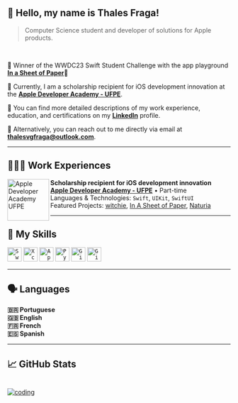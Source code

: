 ## 💜 Hello, my name is <strong>Thales Fraga!</strong>

> Computer Science student and developer of solutions for Apple products.

<br>

🏅 Winner of the WWDC23 Swift Student Challenge with the app playground <strong><a href="https://github.com/ditthales/InASheetOfPaper" target="_blank">In a Sheet of Paper</a></strong>🏅

🔭 Currently, I am a scholarship recipient for iOS development innovation at the [**Apple Developer Academy - UFPE**](https://www.developeracademy.cin.ufpe.br).

💬 You can find more detailed descriptions of my work experience, education, and certifications on my <strong>[LinkedIn](https://www.linkedin.com/in/thalesvgfraga/)</strong> profile.

💌 Alternatively, you can reach out to me directly via email at <strong>thalesvgfraga@outlook.com</strong>.

---

## 👨🏾‍💻 <strong>Work Experiences</strong>

[<img align="left" height="94px" width="94px" alt="Apple Developer Academy UFPE" margin-right="30px" src="https://i.imgur.com/ZQ8V0mT.png"/>](https://www.developeracademy.cin.ufpe.br)

**Scholarship recipient for iOS development innovation** \
[**Apple Developer Academy - UFPE**](https://www.developeracademy.cin.ufpe.br) • Part-time \
Languages & Technologies: `Swift`, `UIKit`, `SwiftUI`\
Featured Projects: [witchie](https://github.com/ergdln/witchie), [In A Sheet of Paper](https://github.com/ditthales/InASheetOfPaper), [Naturia](https://github.com/miggelucas/Naturia)
<br/>

---

## 🚀 My Skills

<code><img height="32" src="https://i.imgur.com/rYUFkMD.png" alt="Swift"/></code>
<code><img height="32" src="https://i.imgur.com/a430Il7.png" alt="Xcode"/></code>
<code><img height="32" src="https://i.imgur.com/qfYIDfa.png" alt="AppStore"/></code>
<code><img height="32" src="https://i.imgur.com/gYq39O7.png" alt="Python"/></code>
<code><img height="32" src="https://i.imgur.com/RDy0BpG.png" alt="Git"/></code>
<code><img height="32" src="https://i.imgur.com/DA8F2BV.png" alt="GitHub"/></code>

---

## 🗣️ Languages

<strong>🇧🇷 Portuguese<br>
🇬🇧 English<br>
🇫🇷 French<br>
🇪🇸 Spanish<br></strong>

---

## 📈 GitHub Stats
<br>
<a href="https://github.com/ditthales">
  <img alt="coding"  align="center" src="https://github-readme-stats.vercel.app/api/top-langs/?username=ditthales&theme=dracula&hide_langs_below=1"/>
</a>
